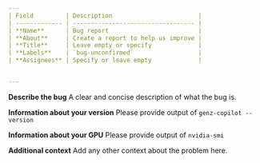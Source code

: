 ```yaml
---
| Field         | Description                        |
| ------------- | ---------------------------------- |
| **Name**      | Bug report                         |
| **About**     | Create a report to help us improve |
| **Title**     | Leave empty or specify             |
| **Labels**    | `bug-unconfirmed`                  |
| **Assignees** | Specify or leave empty             |


---
```


**Describe the bug**
A clear and concise description of what the bug is.

**Information about your version**
Please provide output of `genz-copilot --version`

**Information about your GPU**
Please provide output of `nvidia-smi`

**Additional context**
Add any other context about the problem here.

